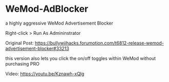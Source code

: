 # WeMod-AdBlocker
a highly aggressive WeMod Advertisement Blocker

Right-click > Run As Admininstrator

Original Post: 
https://bullywiihacks.forumotion.com/t6812-release-wemod-advertisement-blocker#33213

this version also lets you click the on/off toggles within WeMod without purchasing PRO

Video:
https://youtu.be/Kznawh-xQlg
